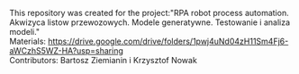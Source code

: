 This repository was created for the project:"RPA robot process automation. Akwizyca listow przewozowych. Modele generatywne. Testowanie i analiza modeli." </br>
Materials: https://drive.google.com/drive/folders/1pwj4uNd04zH11Sm4Fj6-aWCzhS5WZ-HA?usp=sharing </br>
Contributors: Bartosz Ziemianin i Krzysztof Nowak </br>
